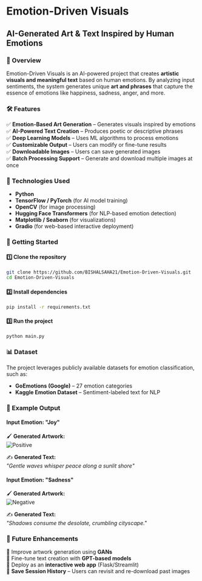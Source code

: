 # Emotion-Driven Visuals

## AI-Generated Art & Text Inspired by Human Emotions

### **📌 Overview**

Emotion-Driven Visuals is an AI-powered project that creates **artistic visuals and meaningful text** based on human emotions. By analyzing input sentiments, the system generates unique **art and phrases** that capture the essence of emotions like happiness, sadness, anger, and more.

### **🛠️ Features**

✅ **Emotion-Based Art Generation** – Generates visuals inspired by emotions\
✅ **AI-Powered Text Creation** – Produces poetic or descriptive phrases\
✅ **Deep Learning Models** – Uses ML algorithms to process emotions\
✅ **Customizable Output** – Users can modify or fine-tune results\
✅ **Downloadable Images** – Users can save generated images\
✅ **Batch Processing Support** – Generate and download multiple images at once

### **🔧 Technologies Used**

- **Python**
- **TensorFlow / PyTorch** (for AI model training)
- **OpenCV** (for image processing)
- **Hugging Face Transformers** (for NLP-based emotion detection)
- **Matplotlib / Seaborn** (for visualizations)
- **Gradio** (for web-based interactive deployment)

### **🚀 Getting Started**

#### **1️⃣ Clone the repository**

```bash
git clone https://github.com/BISHALSAHA21/Emotion-Driven-Visuals.git
cd Emotion-Driven-Visuals
```

#### **2️⃣ Install dependencies**

```bash
pip install -r requirements.txt
```

#### **3️⃣ Run the project**

```bash
python main.py
```

### **📊 Dataset**

The project leverages publicly available datasets for emotion classification, such as:

- **GoEmotions (Google)** – 27 emotion categories
- **Kaggle Emotion Dataset** – Sentiment-labeled text for NLP

### **🎨 Example Output**

#### **Input Emotion: "Joy"**

🖌 **Generated Artwork:**\
![Positive](https://github.com/user-attachments/assets/312709f7-f7bf-4bac-88c7-555268c7cfd0)


✍ **Generated Text:**\
*"Gentle waves whisper peace along a sunlit shore"*




#### **Input Emotion: "Sadness"**

🖌 **Generated Artwork:**\
![Negative](https://github.com/user-attachments/assets/8be806b4-e3e9-47f7-ab1e-3860c3c49182)



✍ **Generated Text:**\
*"Shadows consume the desolate, crumbling cityscape."*

### **🔮 Future Enhancements**

🚀 Improve artwork generation using **GANs**\
🚀 Fine-tune text creation with **GPT-based models**\
🚀 Deploy as an **interactive web app** (Flask/Streamlit)\
🚀 **Save Session History** – Users can revisit and re-download past images

